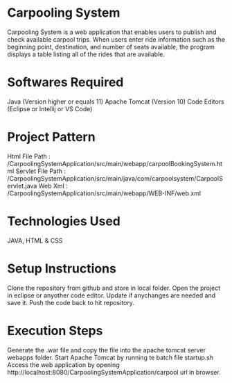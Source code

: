 # Carpooling System
Carpooling System is a web application that enables users to publish and check available carpool trips. When users enter ride information such as the beginning point, destination, and number of seats available, the program displays a table listing all of the rides that are available.

# Softwares Required
Java (Version higher or equals 11)
Apache Tomcat (Version 10)
Code Editors (Eclipse or Intellij or VS Code)

# Project Pattern
Html File Path : /CarpoolingSystemApplication/src/main/webapp/carpoolBookingSystem.html
Servlet File Path : /CarpoolingSystemApplication/src/main/java/com/carpoolsystem/CarpoolServlet.java
Web Xml : /CarpoolingSystemApplication/src/main/webapp/WEB-INF/web.xml

# Technologies Used
JAVA, HTML & CSS

# Setup Instructions
Clone the repository from github and store in local folder.
Open the project in eclipse or anyother code editor.
Update if anychanges are needed and save it.
Push the code back to hit repository.

# Execution Steps
Generate the .war file and copy the file into the apache tomcat server webapps folder.
Start Apache Tomcat by running te batch file startup.sh
Access the web application by opening http://localhost:8080/CarpoolingSystemApplication/carpool url in browser.
